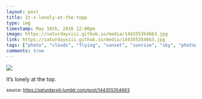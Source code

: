 ```yaml
---
layout: post
title: It-s-lonely-at-the-topp
type: img
timestamp: May 14th, 2016 12:00pm
image: https://saturdayxiii.github.io/media/144355354663.jpg
link: https://saturdayxiii.github.io/media/144355354663.jpg
tags: ["photo", "clouds", "flying", "sunset", "sunrise", "sky", "photography"]
comments: true
---
```

<img src="https://saturdayxiii.github.io/media/144355354663.jpg"/>

It’s lonely at the top.
 
  
<small>source: https://saturdayxiii.tumblr.com/post/144355354663</small>
